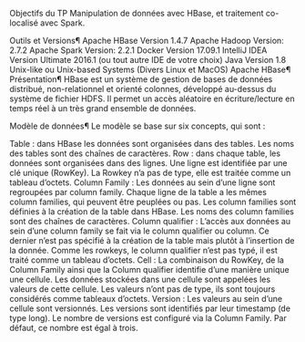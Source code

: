 Objectifs du TP
Manipulation de données avec HBase, et traitement co-localisé avec Spark.

Outils et Versions¶
Apache HBase Version 1.4.7
Apache Hadoop Version: 2.7.2
Apache Spark Version: 2.2.1
Docker Version 17.09.1
IntelliJ IDEA Version Ultimate 2016.1 (ou tout autre IDE de votre choix)
Java Version 1.8
Unix-like ou Unix-based Systems (Divers Linux et MacOS)
Apache HBase¶
Présentation¶
HBase est un système de gestion de bases de données distribué, non-relationnel et orienté colonnes, développé au-dessus du système de fichier HDFS.
Il permet un accès aléatoire en écriture/lecture en temps réel à un très grand ensemble de données.

Modèle de données¶
Le modèle se base sur six concepts, qui sont :

Table : dans HBase les données sont organisées dans des tables. Les noms des tables sont des chaînes de caractères.
Row : dans chaque table, les données sont organisées dans des lignes. Une ligne est identifiée par une clé unique (RowKey). La Rowkey n’a pas de type, elle est traitée comme un tableau d’octets.
Column Family : Les données au sein d’une ligne sont regroupées par column family. Chaque ligne de la table a les mêmes column families, qui peuvent être peuplées ou pas. Les column families sont définies à la création de la table dans HBase. Les noms des column families sont des chaînes de caractères.
Column qualifier : L’accès aux données au sein d’une column family se fait via le column qualifier ou column. Ce dernier n’est pas spécifié à la création de la table mais plutôt à l’insertion de la donnée. Comme les rowkeys, le column qualifier n’est pas typé, il est traité comme un tableau d’octets.
Cell : La combinaison du RowKey, de la Column Family ainsi que la Column qualifier identifie d’une manière unique une cellule. Les données stockées dans une cellule sont appelées les valeurs de cette cellule. Les valeurs n’ont pas de type, ils sont toujours considérés comme tableaux d’octets.
Version : Les valeurs au sein d’une cellule sont versionnés. Les versions sont identifiés par leur timestamp (de type long). Le nombre de versions est configuré via la Column Family. Par défaut, ce nombre est égal à trois.
